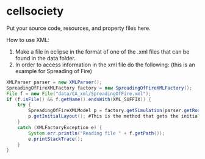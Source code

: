 # cellsociety 

Put your source code, resources, and property files here.

How to use XML:
1. Make a file in eclipse in the format of one of the .xml files that can be found in the data folder.
2. In order to access information in the xml file do the following: (this is an example for Spreading of Fire)

```java
XMLParser parser = new XMLParser();
SpreadingOfFireXMLFactory factory = new SpreadingOfFireXMLFactory();
File f = new File("data/CA_xml/SpreadingOfFire.xml");
if (f.isFile() && f.getName().endsWith(XML_SUFFIX)) {
    try {
        SpreadingOfFireXMLModel p = factory.getSimulation(parser.getRootElement(f.getAbsolutePath()));
        p.getInitialLayout(); #This is the method that gets the initial layout of the grid.
    }
    catch (XMLFactoryException e) {
        System.err.println("Reading file " + f.getPath());
        e.printStackTrace();
    }
}
```